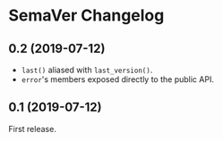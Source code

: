 # SemaVer Changelog


## 0.2 (2019-07-12)

- `last()` aliased with `last_version()`.
- `error`'s members exposed directly to the public API.


## 0.1 (2019-07-12)

First release.
